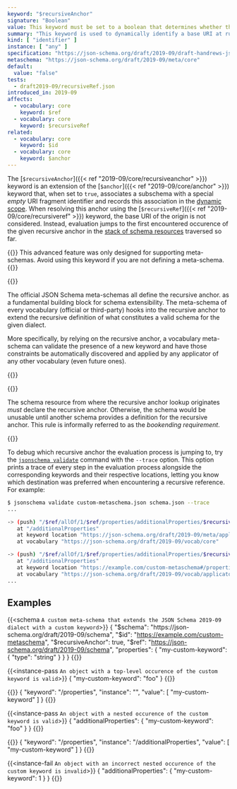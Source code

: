 ```yaml
---
keyword: "$recursiveAnchor"
signature: "Boolean"
value: This keyword must be set to a boolean that determines whether the reference destination is must be determined by examining the dynamic scope or not
summary: "This keyword is used to dynamically identify a base URI at runtime by marking where such a calculation can start, and where it stops."
kind: [ "identifier" ]
instance: [ "any" ]
specification: "https://json-schema.org/draft/2019-09/draft-handrews-json-schema-02#rfc.section.8.2.4.2.2"
metaschema: "https://json-schema.org/draft/2019-09/meta/core"
default:
  value: "false"
tests:
  - draft2019-09/recursiveRef.json
introduced_in: 2019-09
affects:
  - vocabulary: core
    keyword: $ref
  - vocabulary: core
    keyword: $recursiveRef
related:
  - vocabulary: core
    keyword: $id
  - vocabulary: core
    keyword: $anchor
---
```


The [`$recursiveAnchor`]({{< ref "2019-09/core/recursiveanchor" >}}) keyword is
an extension of the [`$anchor`]({{< ref "2019-09/core/anchor" >}}) keyword
that, when set to `true`, associates a subschema with a special _empty_ URI
fragment identifier and records this association in the [dynamic
scope](https://json-schema.org/blog/posts/dynamicref-and-generics).  When
resolving this anchor using the [`$recursiveRef`]({{< ref
"2019-09/core/recursiveref" >}}) keyword, the base URI of the origin is not
considered. Instead, evaluation jumps to the first encountered occurence of the
given recursive anchor in the [stack of schema
resources](https://json-schema.org/blog/posts/understanding-lexical-dynamic-scopes#the-dynamic-scope-as-a-stack)
traversed so far.

{{<best-practice>}} This advanced feature was only designed for supporting
meta-schemas.  Avoid using this keyword if you are not defining a meta-schema.
{{</best-practice>}}

{{<learning-more>}}

The official JSON Schema meta-schemas all define the recursive anchor.  as a
fundamental building block for schema extensibility.  The meta-schema of every
vocabulary (official or third-party) hooks into the recursive anchor to extend
the recursive definition of what constitutes a valid schema for the given
dialect.

More specifically, by relying on the recursive anchor, a vocabulary
meta-schema can validate the presence of a new keyword and have those
constraints be automatically discovered and applied by any applicator of any
other vocabulary (even future ones).

{{</learning-more>}}

{{<common-pitfall>}}

The schema resource from where the recursive anchor lookup originates _must_
declare the recursive anchor. Otherwise, the schema would be unusable until
another schema provides a definition for the recursive anchor. This rule is
informally referred to as the _bookending requirement_.

{{</common-pitfall>}}

To debug which recursive anchor the evaluation process is jumping to, try the
[`jsonschema
validate`](https://github.com/sourcemeta/jsonschema/blob/main/docs/validate.markdown)
command with the `--trace` option. This option prints a trace of every step in
the evaluation process alongside the corresponding keywords and their
respective locations, letting you know which destination was preferred when
encountering a recursive reference. For example:

```sh
$ jsonschema validate custom-metaschema.json schema.json --trace
...

-> (push) "/$ref/allOf/1/$ref/properties/additionalProperties/$recursiveRef" (ControlDynamicAnchorJump)
   at "/additionalProperties"
   at keyword location "https://json-schema.org/draft/2019-09/meta/applicator#/properties/additionalProperties/$recursiveRef"
   at vocabulary "https://json-schema.org/draft/2019-09/vocab/core"

-> (push) "/$ref/allOf/1/$ref/properties/additionalProperties/$recursiveRef/properties" (LogicalWhenType)
   at "/additionalProperties"
   at keyword location "https://example.com/custom-metaschema#/properties"
   at vocabulary "https://json-schema.org/draft/2019-09/vocab/applicator"
...
```

## Examples

{{<schema `A custom meta-schema that extends the JSON Schema 2019-09 dialect with a custom keyword`>}}
{
  "$schema": "https://json-schema.org/draft/2019-09/schema",
  "$id": "https://example.com/custom-metaschema",
  "$recursiveAnchor": true,
  "$ref": "https://json-schema.org/draft/2019-09/schema",
  "properties": {
    "my-custom-keyword": { "type": "string" }
  }
}
{{</schema>}}

{{<instance-pass `An object with a top-level occurence of the custom keyword is valid`>}}
{ "my-custom-keyword": "foo" }
{{</instance-pass>}}

{{<instance-annotation>}}
{ "keyword": "/properties", "instance": "", "value": [ "my-custom-keyword" ] }
{{</instance-annotation>}}

{{<instance-pass `An object with a nested occurence of the custom keyword is valid`>}}
{ "additionalProperties": { "my-custom-keyword": "foo" } }
{{</instance-pass>}}

{{<instance-annotation>}}
{ "keyword": "/properties", "instance": "/additionalProperties", "value": [ "my-custom-keyword" ] }
{{</instance-annotation>}}

{{<instance-fail `An object with an incorrect nested occurence of the custom keyword is invalid`>}}
{ "additionalProperties": { "my-custom-keyword": 1 } }
{{</instance-fail>}}
